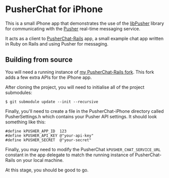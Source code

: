 # PusherChat for iPhone

This is a small iPhone app that demonstrates the use of the [libPusher](http://github.com/lukeredpath/libPusher) library for communicating with the [Pusher](http://pusher.com) real-time messaging service.

It acts as a client to [PusherChat-Rails](https://github.com/tarnfeld/PusherChat-Rails) app, a small example chat app written in Ruby on Rails and using Pusher for messaging.

## Building from source

You will need a running instance of [my PusherChat-Rails fork](https://github.com/lukeredpath/PusherChat-Rails). This fork adds a few extra APIs for the iPhone app.

After cloning the project, you will need to initialise all of the project submodules:

    $ git submodule update --init --recursive
    
Finally, you'll need to create a file in the PusherChat-iPhone directory called PusherSettings.h which contains your Pusher API settings. It should look something like this:

    #define kPUSHER_APP_ID  123
    #define kPUSHER_API_KEY @"your-api-key"
    #define kPUSHER_SECRET  @"your-secret"
    
Finally, you may need to modify the PusherChat `kPUSHER_CHAT_SERVICE_URL` constant in the app delegate to match the running instance of PusherChat-Rails on your local machine.

At this stage, you should be good to go.
